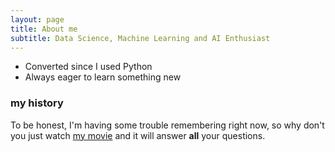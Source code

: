 ```yaml
---
layout: page
title: About me
subtitle: Data Science, Machine Learning and AI Enthusiast
---
```


- Converted since I used Python
- Always eager to learn something new

### my history

To be honest, I'm having some trouble remembering right now, so why don't you just watch [my movie](https://en.wikipedia.org/wiki/The_Princess_Bride_%28film%29) and it will answer **all** your questions.
